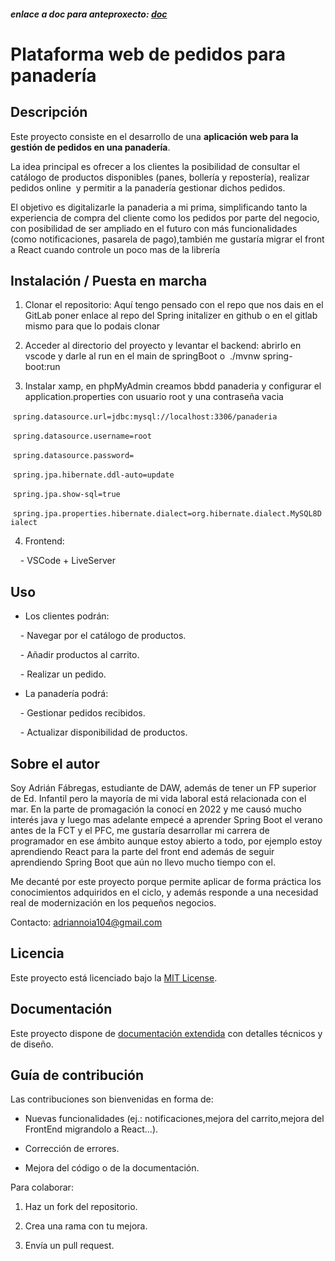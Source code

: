 
##### enlace a doc para anteproxecto: [doc](doc/doc.md) 
# Plataforma web de pedidos para panadería

  

## Descripción

  

Este proyecto consiste en el desarrollo de una **aplicación web para la gestión de pedidos en una panadería**.  

  

La idea principal es ofrecer a los clientes la posibilidad de consultar el catálogo de productos disponibles (panes, bollería y repostería), realizar pedidos online  y permitir a la panadería gestionar dichos pedidos.

  

El objetivo es digitalizarle la panaderia a mi prima, simplificando tanto la experiencia de compra del cliente como los pedidos por parte del negocio, con posibilidad de ser ampliado en el futuro con más funcionalidades (como notificaciones, pasarela de pago),también me gustaría migrar el front a React cuando controle un poco mas de la librería

  

## Instalación / Puesta en marcha

  

1. Clonar el repositorio: Aquí tengo pensado con el repo que nos dais en el GitLab poner enlace al repo del Spring initalizer en github o en el gitlab mismo para que lo podais clonar 

  

2. Acceder al directorio del proyecto y levantar el backend: abrirlo en vscode y darle al run en el main de springBoot o  ./mvnw spring-boot:run

  

3. Instalar xamp, en phpMyAdmin creamos bbdd panaderia y configurar el application.properties con usuario root y una contraseña vacia

  

 `spring.datasource.url=jdbc:mysql://localhost:3306/panaderia`

 `spring.datasource.username=root`

 `spring.datasource.password=`

 `spring.jpa.hibernate.ddl-auto=update`

 `spring.jpa.show-sql=true`

 `spring.jpa.properties.hibernate.dialect=org.hibernate.dialect.MySQL8Dialect`

  

4. Frontend:

  

    - VSCode + LiveServer

## Uso

  

- Los clientes podrán:

  

    - Navegar por el catálogo de productos.

  

    - Añadir productos al carrito.

  

    - Realizar un pedido.

  

- La panadería podrá:

  

    - Gestionar pedidos recibidos.

  

    - Actualizar disponibilidad de productos.

  

## Sobre el autor

  
  

Soy Adrián Fábregas, estudiante de DAW, además de tener un FP superior de Ed. Infantil pero la mayoría de mi vida laboral está relacionada con el mar. En la parte de promagación la conocí en 2022 y me causó mucho interés java y luego mas adelante empecé a aprender Spring Boot el verano antes de la FCT y el PFC, me gustaría desarrollar mi carrera de programador en ese ámbito aunque estoy abierto a todo, por ejemplo estoy aprendiendo React para la parte del front end además de seguir aprendiendo Spring Boot que aún no llevo mucho tiempo con el.  

  

Me decanté por este proyecto porque permite aplicar de forma práctica los conocimientos adquiridos en el ciclo, y además responde a una necesidad real de modernización en los pequeños negocios.

  

Contacto: adriannoia104@gmail.com  

  

## Licencia

  

Este proyecto está licenciado bajo la [MIT License](LICENSE).

## Documentación

  

Este proyecto dispone de [documentación extendida](doc/doc.md) con detalles técnicos y de diseño.

## Guía de contribución

  

Las contribuciones son bienvenidas en forma de:

  

- Nuevas funcionalidades (ej.: notificaciones,mejora del carrito,mejora del FrontEnd migrandolo a React...).

  

- Corrección de errores.

  

- Mejora del código o de la documentación.

  

Para colaborar:

  

1. Haz un fork del repositorio.

  

2. Crea una rama con tu mejora.

  

3. Envía un pull request.